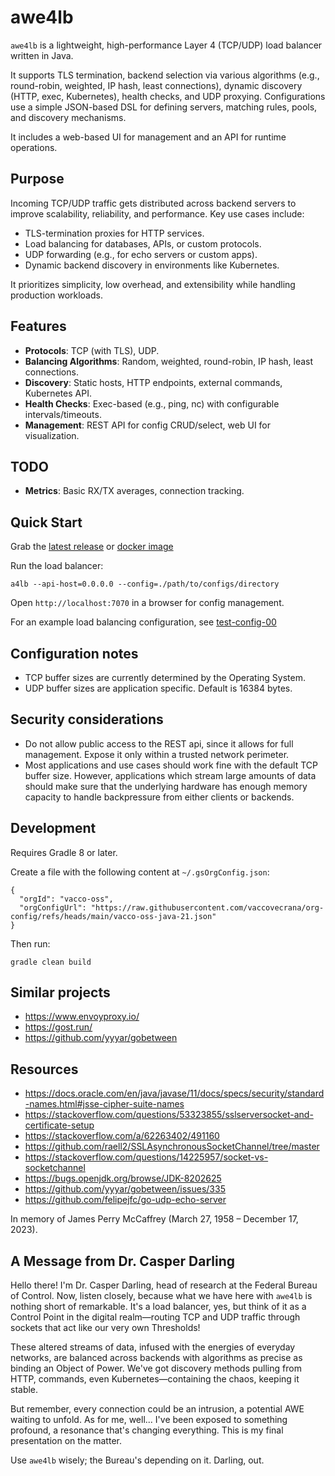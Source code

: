 # awe4lb

`awe4lb` is a lightweight, high-performance Layer 4 (TCP/UDP) load balancer written in Java.

It supports TLS termination, backend selection via various algorithms (e.g., round-robin, weighted, IP hash, least connections), dynamic discovery (HTTP, exec, Kubernetes), health checks, and UDP proxying. Configurations use a simple JSON-based DSL for defining servers, matching rules, pools, and discovery mechanisms.

It includes a web-based UI for management and an API for runtime operations.

## Purpose

Incoming TCP/UDP traffic gets distributed across backend servers to improve scalability, reliability, and performance. Key use cases include:

- TLS-termination proxies for HTTP services.
- Load balancing for databases, APIs, or custom protocols.
- UDP forwarding (e.g., for echo servers or custom apps).
- Dynamic backend discovery in environments like Kubernetes.

It prioritizes simplicity, low overhead, and extensibility while handling production workloads.

## Features

- **Protocols**: TCP (with TLS), UDP.
- **Balancing Algorithms**: Random, weighted, round-robin, IP hash, least connections.
- **Discovery**: Static hosts, HTTP endpoints, external commands, Kubernetes API.
- **Health Checks**: Exec-based (e.g., ping, nc) with configurable intervals/timeouts.
- **Management**: REST API for config CRUD/select, web UI for visualization.

## TODO

- **Metrics**: Basic RX/TX averages, connection tracking.

## Quick Start

Grab the [latest release](https://github.com/vaccovecrana/awe4lb/releases) or [docker image](https://github.com/vaccovecrana/awe4lb/pkgs/container/awe4lb)

Run the load balancer:
```
a4lb --api-host=0.0.0.0 --config=./path/to/configs/directory
```

Open `http://localhost:7070` in a browser for config management.

For an example load balancing configuration, see [test-config-00](./a4-test/src/test/resources/test-config-00.json)

## Configuration notes

- TCP buffer sizes are currently determined by the Operating System.
- UDP buffer sizes are application specific. Default is 16384 bytes.

## Security considerations

- Do not allow public access to the REST api, since it allows for full management. Expose it only within a trusted network perimeter.
- Most applications and use cases should work fine with the default TCP buffer size. However, applications which stream large amounts of data should make sure that the underlying hardware has enough memory capacity to handle backpressure from either clients or backends.

## Development

Requires Gradle 8 or later.

Create a file with the following content at `~/.gsOrgConfig.json`:

```
{
  "orgId": "vacco-oss",
  "orgConfigUrl": "https://raw.githubusercontent.com/vaccovecrana/org-config/refs/heads/main/vacco-oss-java-21.json"
}
```

Then run:

```
gradle clean build
```

## Similar projects

- https://www.envoyproxy.io/
- https://gost.run/
- https://github.com/yyyar/gobetween

## Resources

- https://docs.oracle.com/en/java/javase/11/docs/specs/security/standard-names.html#jsse-cipher-suite-names
- https://stackoverflow.com/questions/53323855/sslserversocket-and-certificate-setup
- https://stackoverflow.com/a/62263402/491160
- https://github.com/raell2/SSLAsynchronousSocketChannel/tree/master
- https://stackoverflow.com/questions/14225957/socket-vs-socketchannel
- https://bugs.openjdk.org/browse/JDK-8202625
- https://github.com/yyyar/gobetween/issues/335
- https://github.com/felipejfc/go-udp-echo-server

In memory of James Perry McCaffrey (March 27, 1958 – December 17, 2023).

## A Message from Dr. Casper Darling

Hello there! I'm Dr. Casper Darling, head of research at the Federal Bureau of Control.
Now, listen closely, because what we have here with `awe4lb` is nothing short of remarkable.
It's a load balancer, yes, but think of it as a Control Point in the digital realm—routing TCP and UDP traffic through sockets that act like our very own Thresholds!

These altered streams of data, infused with the energies of everyday networks, are balanced across backends with algorithms as precise as binding an Object of Power.
We've got discovery methods pulling from HTTP, commands, even Kubernetes—containing the chaos, keeping it stable.

But remember, every connection could be an intrusion, a potential AWE waiting to unfold.
As for me, well... I've been exposed to something profound, a resonance that's changing everything. This is my final presentation on the matter.

Use `awe4lb` wisely; the Bureau's depending on it. Darling, out.